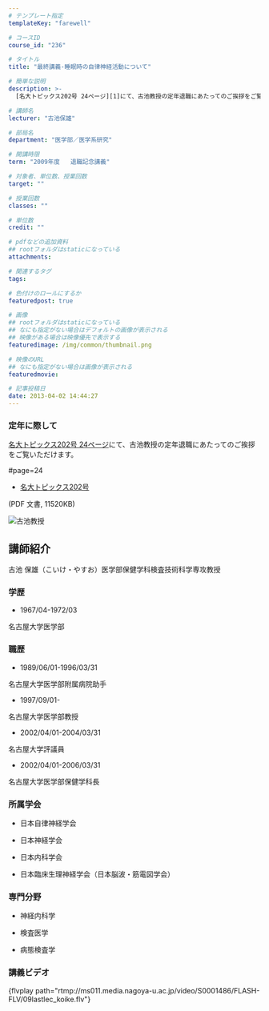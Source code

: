 ```yaml
---
# テンプレート指定
templateKey: "farewell"

# コースID
course_id: "236"

# タイトル
title: "最終講義-睡眠時の自律神経活動について"

# 簡単な説明
description: >-
  [名大トピックス202号 24ページ][1]にて、古池教授の定年退職にあたってのご挨拶をご覧いただけます。  [1]: http://www.nagoya-u.ac.jp/extra/topic...

# 講師名
lecturer: "古池保雄"

# 部局名
department: "医学部／医学系研究"

# 開講時限
term: "2009年度	退職記念講義"

# 対象者、単位数、授業回数
target: ""

# 授業回数
classes: ""

# 単位数
credit: ""

# pdfなどの追加資料
## rootフォルダはstaticになっている
attachments: 

# 関連するタグ
tags:

# 色付けのロールにするか
featuredpost: true

# 画像
## rootフォルダはstaticになっている
## なにも指定がない場合はデフォルトの画像が表示される
## 映像がある場合は映像優先で表示する
featuredimage: /img/common/thumbnail.png

# 映像のURL
## なにも指定がない場合は画像が表示される
featuredmovie: 

# 記事投稿日
date: 2013-04-02 14:44:27
---
```


### 定年に際して

[名大トピックス202号 24ページ][1]にて、古池教授の定年退職にあたってのご挨拶をご覧いただけます。

[1]: http://www.nagoya-u.ac.jp/extra/topics/pdf/no202.pdf

#page=24

* [名大トピックス202号][2]

(PDF 文書, 11520KB)

[2]: http://www.nagoya-u.ac.jp/topics/pdf/no202.pdf

![古池教授](/files/236/s_koike.png) 

## 講師紹介

古池 保雄（こいけ・やすお）医学部保健学科検査技術科学専攻教授

### 学歴

* 1967/04-1972/03

名古屋大学医学部

### 職歴

* 1989/06/01-1996/03/31

名古屋大学医学部附属病院助手

* 1997/09/01-

名古屋大学医学部教授

* 2002/04/01-2004/03/31

名古屋大学評議員

* 2002/04/01-2006/03/31

名古屋大学医学部保健学科長

### 所属学会

* 日本自律神経学会

* 日本神経学会

* 日本内科学会

* 日本臨床生理神経学会（日本脳波・筋電図学会）

### 専門分野

* 神経内科学

* 検査医学

* 病態検査学

### 講義ビデオ

{flvplay path="rtmp://ms011.media.nagoya-u.ac.jp/video/S0001486/FLASH-FLV/09lastlec_koike.flv"}